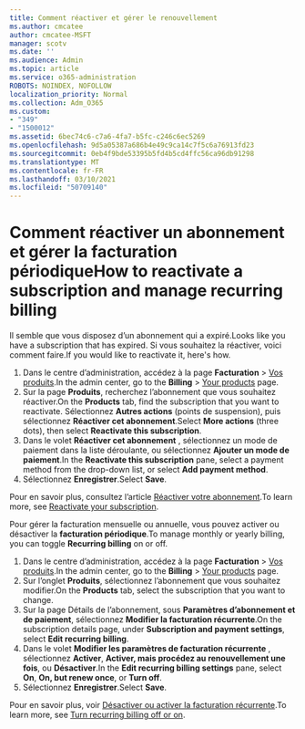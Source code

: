 ```yaml
---
title: Comment réactiver et gérer le renouvellement
ms.author: cmcatee
author: cmcatee-MSFT
manager: scotv
ms.date: ''
ms.audience: Admin
ms.topic: article
ms.service: o365-administration
ROBOTS: NOINDEX, NOFOLLOW
localization_priority: Normal
ms.collection: Adm_O365
ms.custom:
- "349"
- "1500012"
ms.assetid: 6bec74c6-c7a6-4fa7-b5fc-c246c6ec5269
ms.openlocfilehash: 9d5a05387a686b4e49c9ca14c7f5c6a76913fd23
ms.sourcegitcommit: 0eb4f9bde53395b5fd4b5cd4ffc56ca96db91298
ms.translationtype: MT
ms.contentlocale: fr-FR
ms.lasthandoff: 03/10/2021
ms.locfileid: "50709140"
---
```

# <a name="how-to-reactivate-a-subscription-and-manage-recurring-billing"></a><span data-ttu-id="577a1-102">Comment réactiver un abonnement et gérer la facturation périodique</span><span class="sxs-lookup"><span data-stu-id="577a1-102">How to reactivate a subscription and manage recurring billing</span></span>

<span data-ttu-id="577a1-103">Il semble que vous disposez d’un abonnement qui a expiré.</span><span class="sxs-lookup"><span data-stu-id="577a1-103">Looks like you have a subscription that has expired.</span></span> <span data-ttu-id="577a1-104">Si vous souhaitez la réactiver, voici comment faire.</span><span class="sxs-lookup"><span data-stu-id="577a1-104">If you would like to reactivate it, here's how.</span></span>
  
1. <span data-ttu-id="577a1-105">Dans le centre d’administration, accédez à la page **Facturation** > [Vos produits](https://go.microsoft.com/fwlink/p/?linkid=842054).</span><span class="sxs-lookup"><span data-stu-id="577a1-105">In the admin center, go to the **Billing** > [Your products](https://go.microsoft.com/fwlink/p/?linkid=842054) page.</span></span>
2. <span data-ttu-id="577a1-106">Sur la page **Produits**, recherchez l’abonnement que vous souhaitez réactiver.</span><span class="sxs-lookup"><span data-stu-id="577a1-106">On the **Products** tab, find the subscription that you want to reactivate.</span></span> <span data-ttu-id="577a1-107">Sélectionnez **Autres actions** (points de suspension), puis sélectionnez **Réactiver cet abonnement**.</span><span class="sxs-lookup"><span data-stu-id="577a1-107">Select **More actions** (three dots), then select **Reactivate this subscription**.</span></span>
3. <span data-ttu-id="577a1-108">Dans le volet **Réactiver cet abonnement** , sélectionnez un mode de paiement dans la liste déroulante, ou sélectionnez **Ajouter un mode de paiement**.</span><span class="sxs-lookup"><span data-stu-id="577a1-108">In the **Reactivate this subscription** pane, select a payment method from the drop-down list, or select **Add payment method**.</span></span>
4. <span data-ttu-id="577a1-109">Sélectionnez **Enregistrer**.</span><span class="sxs-lookup"><span data-stu-id="577a1-109">Select **Save**.</span></span>

<span data-ttu-id="577a1-110">Pour en savoir plus, consultez l’article [Réactiver votre abonnement](https://docs.microsoft.com/microsoft-365/commerce/subscriptions/reactivate-your-subscription).</span><span class="sxs-lookup"><span data-stu-id="577a1-110">To learn more, see [Reactivate your subscription](https://docs.microsoft.com/microsoft-365/commerce/subscriptions/reactivate-your-subscription).</span></span>

<span data-ttu-id="577a1-111">Pour gérer la facturation mensuelle ou annuelle, vous pouvez activer ou désactiver la **facturation périodique**.</span><span class="sxs-lookup"><span data-stu-id="577a1-111">To manage monthly or yearly billing, you can toggle **Recurring billing** on or off.</span></span>
  
1. <span data-ttu-id="577a1-112">Dans le centre d’administration, accédez à la page **Facturation** > [Vos produits](https://go.microsoft.com/fwlink/p/?linkid=842054).</span><span class="sxs-lookup"><span data-stu-id="577a1-112">In the admin center, go to the **Billing** > [Your products](https://go.microsoft.com/fwlink/p/?linkid=842054) page.</span></span>
2. <span data-ttu-id="577a1-113">Sur l’onglet **Produits**, sélectionnez l’abonnement que vous souhaitez modifier.</span><span class="sxs-lookup"><span data-stu-id="577a1-113">On the **Products** tab, select the subscription that you want to change.</span></span>
3. <span data-ttu-id="577a1-114">Sur la page Détails de l’abonnement, sous **Paramètres d’abonnement et de paiement**, sélectionnez **Modifier la facturation récurrente**.</span><span class="sxs-lookup"><span data-stu-id="577a1-114">On the subscription details page, under **Subscription and payment settings**, select **Edit recurring billing**.</span></span>
4. <span data-ttu-id="577a1-115">Dans le volet **Modifier les paramètres de facturation récurrente** , sélectionnez **Activer**, **Activer, mais procédez au renouvellement une fois**, ou **Désactiver**.</span><span class="sxs-lookup"><span data-stu-id="577a1-115">In the **Edit recurring billing settings** pane, select **On**, **On, but renew once**, or **Turn off**.</span></span>
5. <span data-ttu-id="577a1-116">Sélectionnez **Enregistrer**.</span><span class="sxs-lookup"><span data-stu-id="577a1-116">Select **Save**.</span></span>

<span data-ttu-id="577a1-117">Pour en savoir plus, voir [Désactiver ou activer la facturation récurrente](https://docs.microsoft.com/microsoft-365/commerce/subscriptions/renew-your-subscription#turn-recurring-billing-off-or-on).</span><span class="sxs-lookup"><span data-stu-id="577a1-117">To learn more, see [Turn recurring billing off or on](https://docs.microsoft.com/microsoft-365/commerce/subscriptions/renew-your-subscription#turn-recurring-billing-off-or-on).</span></span>